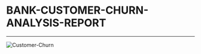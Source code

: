 # BANK-CUSTOMER-CHURN-ANALYSIS-REPORT
---
![Customer-Churn](https://github.com/Bhassyt/BANK-CUSTOMER-CHURN-ANALYSIS-REPORT/assets/158210164/9264793f-32e3-4082-a4d0-4cb3ea718db7)

